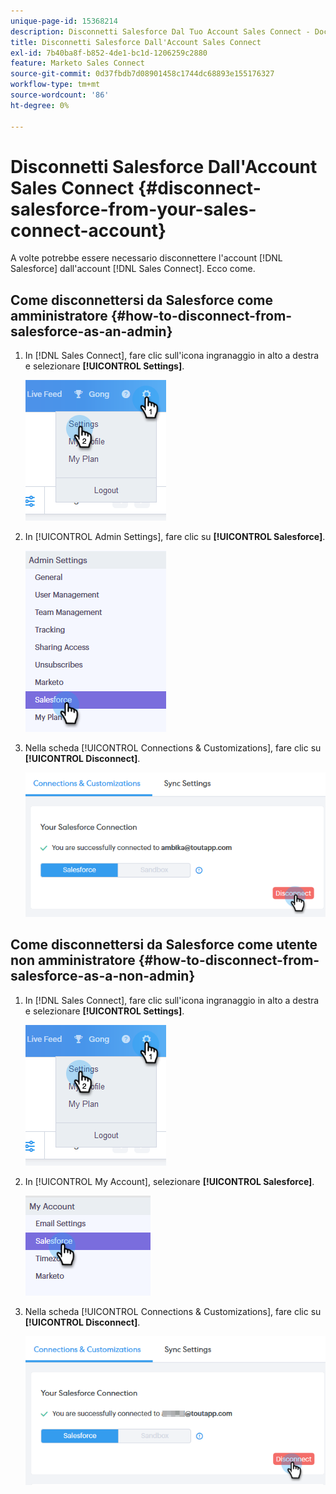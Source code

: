 ```yaml
---
unique-page-id: 15368214
description: Disconnetti Salesforce Dal Tuo Account Sales Connect - Documentazione Marketo - Documentazione Del Prodotto
title: Disconnetti Salesforce Dall'Account Sales Connect
exl-id: 7b40ba8f-b852-4de1-bc1d-1206259c2880
feature: Marketo Sales Connect
source-git-commit: 0d37fbdb7d08901458c1744dc68893e155176327
workflow-type: tm+mt
source-wordcount: '86'
ht-degree: 0%

---
```


# Disconnetti Salesforce Dall&#39;Account Sales Connect {#disconnect-salesforce-from-your-sales-connect-account}

A volte potrebbe essere necessario disconnettere l&#39;account [!DNL  Salesforce] dall&#39;account [!DNL Sales Connect]. Ecco come.

## Come disconnettersi da Salesforce come amministratore {#how-to-disconnect-from-salesforce-as-an-admin}

1. In [!DNL Sales Connect], fare clic sull&#39;icona ingranaggio in alto a destra e selezionare **[!UICONTROL Settings]**.

   ![](assets/one-1.png)

1. In [!UICONTROL  Admin Settings], fare clic su **[!UICONTROL Salesforce]**.

   ![](assets/six-1.png)

1. Nella scheda [!UICONTROL Connections & Customizations], fare clic su **[!UICONTROL Disconnect]**.

   ![](assets/seven-1.png)

## Come disconnettersi da Salesforce come utente non amministratore {#how-to-disconnect-from-salesforce-as-a-non-admin}

1. In [!DNL  Sales Connect], fare clic sull&#39;icona ingranaggio in alto a destra e selezionare **[!UICONTROL Settings]**.

   ![](assets/one-1.png)

1. In [!UICONTROL My Account], selezionare **[!UICONTROL Salesforce]**.

   ![](assets/two-1.png)

1. Nella scheda [!UICONTROL Connections & Customizations], fare clic su **[!UICONTROL Disconnect]**.

   ![](assets/3333.png)
